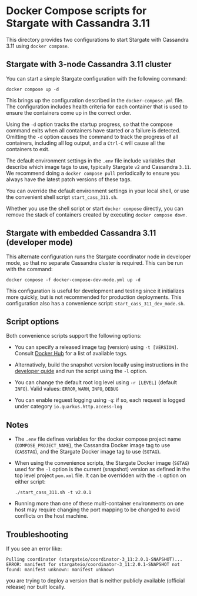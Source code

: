 # Docker Compose scripts for Stargate with Cassandra 3.11 

This directory provides two configurations to start Stargate with Cassandra 3.11 using `docker compose`.

## Stargate with 3-node Cassandra 3.11 cluster

You can start a simple Stargate configuration with the following command:

```
docker compose up -d
``` 

This brings up the configuration described in the `docker-compose.yml` file. The configuration includes health criteria for each container that is used to ensure the containers come up in the correct order. 

Using the `-d` option tracks the startup progress, so that the compose command exits when all containers have started or a failure is detected. Omitting the `-d` option causes the command to track the progress of all containers, including all log output, and a `Ctrl-C` will cause all the containers to exit.

The default environment settings in the `.env` file include variables that describe which image tags to use, typically Stargate `v2` and Cassandra `3.11`. We recommend doing a `docker compose pull` periodically to ensure you always have the latest patch versions of these tags.

You can override the default environment settings in your local shell, or use the convenient shell script `start_cass_311.sh`.

Whether you use the shell script or start `docker compose` directly, you can remove the stack of containers created by executing `docker compose down`.

## Stargate with embedded Cassandra 3.11 (developer mode)

This alternate configuration runs the Stargate coordinator node in developer mode, so that no separate Cassandra cluster is required.  This can be run with the command:

```
docker compose -f docker-compose-dev-mode.yml up -d
``` 

This configuration is useful for development and testing since it initializes more quickly, but is not recommended for production deployments. This configuration also has a convenience script: `start_cass_311_dev_mode.sh`.

## Script options

Both convenience scripts support the following options: 

* You can specify a released image tag (version) using `-t [VERSION]`. Consult [Docker Hub](https://hub.docker.com/r/stargateio/coordinator-3_11/tags) for a list of available tags.

* Alternatively, build the snapshot version locally using instructions in the [developer guide](../../DEV_GUIDE.md) and run the script using the `-l` option.

* You can change the default root log level using `-r [LEVEL]` (default `INFO`). Valid values: `ERROR`, `WARN`, `INFO`, `DEBUG`

* You can enable reguest logging using `-q`: if so, each request is logged under category `io.quarkus.http.access-log`

## Notes

* The `.env` file defines variables for the docker compose project name (`COMPOSE_PROJECT_NAME`), the Cassandra Docker image tag to use (`CASSTAG`), and the Stargate Docker image tag to use (`SGTAG`).

* When using the convenience scripts, the Stargate Docker image (`SGTAG`) used for the `-l` option is the current (snapshot) version as defined in the top level project `pom.xml` file. It can be overridden with the `-t` option on either script:

  `./start_cass_311.sh -t v2.0.1`

* Running more than one of these multi-container environments on one host may require changing the port mapping to be changed to avoid conflicts on the host machine.

## Troubleshooting

If you see an error like:
```
Pulling coordinator (stargateio/coordinator-3_11:2.0.1-SNAPSHOT)...
ERROR: manifest for stargateio/coordinator-3_11:2.0.1-SNAPSHOT not found: manifest unknown: manifest unknown
```

you are trying to deploy a version that is neither publicly available (official release) nor built locally.

